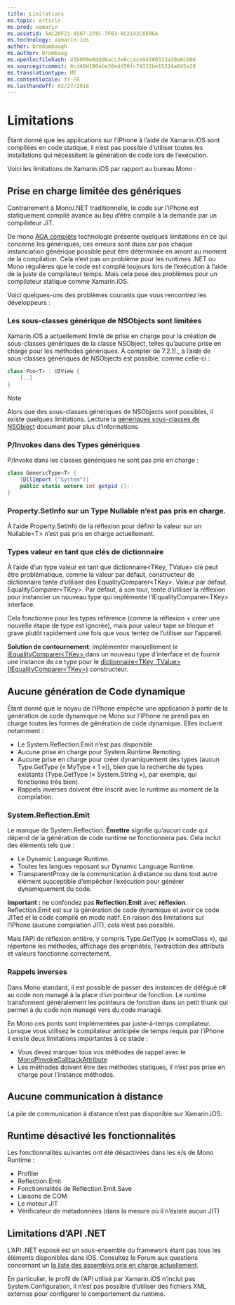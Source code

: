 ```yaml
---
title: Limitations
ms.topic: article
ms.prod: xamarin
ms.assetid: 5AC28F21-4567-278C-7F63-9C2142C6E06A
ms.technology: xamarin-ios
author: bradumbaugh
ms.author: brumbaug
ms.openlocfilehash: 43b099e8ddd6acc3e8cc4ce94580313a39a0c686
ms.sourcegitcommit: 6cd40d190abe38edd50fc74331be15324a845a28
ms.translationtype: MT
ms.contentlocale: fr-FR
ms.lasthandoff: 02/27/2018
---
```

# <a name="limitations"></a>Limitations

Étant donné que les applications sur l’iPhone à l’aide de Xamarin.iOS sont compilées en code statique, il n’est pas possible d’utiliser toutes les installations qui nécessitent la génération de code lors de l’exécution.

Voici les limitations de Xamarin.iOS par rapport au bureau Mono :

 <a name="Limited_Generics_Support" />


## <a name="limited-generics-support"></a>Prise en charge limitée des génériques

Contrairement à Mono/.NET traditionnelle, le code sur l’iPhone est statiquement compilé avance au lieu d’être compilé à la demande par un compilateur JIT.

De mono [AOA complète](http://www.mono-project.com/AOT#Full_AOT) technologie présente quelques limitations en ce qui concerne les génériques, ces erreurs sont dues car pas chaque instanciation générique possible peut être déterminée en amont au moment de la compilation. Cela n’est pas un problème pour les runtimes .NET ou Mono régulières que le code est compilé toujours lors de l’exécution à l’aide de la juste de compilateur temps. Mais cela pose des problèmes pour un compilateur statique comme Xamarin.iOS.

Voici quelques-uns des problèmes courants que vous rencontrez les développeurs :

 <a name="Generic_Subclasses_of_NSObjects_are_limited" />


### <a name="generic-subclasses-of-nsobjects-are-limited"></a>Les sous-classes générique de NSObjects sont limitées

Xamarin.iOS a actuellement limité de prise en charge pour la création de sous-classes génériques de la classe NSObject, telles qu’aucune prise en charge pour les méthodes génériques. À compter de 7.2.1)., à l’aide de sous-classes génériques de NSObjects est possible, comme celle-ci :

```csharp
class Foo<T> : UIView {
    [..]
}
```

> [!NOTE]
> Alors que des sous-classes génériques de NSObjects sont possibles, il existe quelques limitations. Lecture la [génériques sous-classes de NSObject](~/ios/internals/api-design/nsobject-generics.md) document pour plus d’informations



### <a name="pinvokes-in-generic-types"></a>P/Invokes dans des Types génériques

P/Invoke dans les classes génériques ne sont pas pris en charge :

```csharp
class GenericType<T> {
    [DllImport ("System")]
    public static extern int getpid ();
}
```

 <a name="Property.SetInfo_on_a_Nullable_Type_is_not_supported" />


### <a name="propertysetinfo-on-a-nullable-type-is-not-supported"></a>Property.SetInfo sur un Type Nullable n’est pas pris en charge.

À l’aide Property.SetInfo de la réflexion pour définir la valeur sur un Nullable&lt;T&gt; n’est pas pris en charge actuellement.

 <a name="Value_types_as_Dictionary_Keys" />


### <a name="value-types-as-dictionary-keys"></a>Types valeur en tant que clés de dictionnaire

À l’aide d’un type valeur en tant que dictionnaire&lt;TKey, TValue&gt; clé peut être problématique, comme la valeur par défaut, constructeur de dictionnaire tente d’utiliser des EqualityComparer&lt;TKey&gt;. Valeur par défaut. EqualityComparer&lt;TKey&gt;. Par défaut, à son tour, tente d’utiliser la réflexion pour instancier un nouveau type qui implémente l’IEqualityComparer&lt;TKey&gt; interface.

Cela fonctionne pour les types référence (comme la réflexion + créer une nouvelle étape de type est ignorée), mais pour valeur tape se bloque et grave plutôt rapidement une fois que vous tentez de l’utiliser sur l’appareil.

 **Solution de contournement**: implémenter manuellement le [IEqualityComparer&lt;TKey&gt; ](https://developer.xamarin.com/api/type/System.Collections.Generic.IEqualityComparer%601/) dans un nouveau type d’interface et de fournir une instance de ce type pour le [dictionnaire&lt;TKey, TValue&gt; ](https://developer.xamarin.com/api/type/System.Collections.Generic.Dictionary%3CTKey,TValue%3E/) [(IEqualityComparer&lt;TKey&gt;)](https://developer.xamarin.com/api/type/System.Collections.Generic.IEqualityComparer%601/) constructeur.


 <a name="No_Dynamic_Code_Generation" />


## <a name="no-dynamic-code-generation"></a>Aucune génération de Code dynamique

Étant donné que le noyau de l’iPhone empêche une application à partir de la génération de code dynamique ne Mono sur l’iPhone ne prend pas en charge toutes les formes de génération de code dynamique. Elles incluent notamment :

-  Le System.Reflection.Emit n’est pas disponible.
-  Aucune prise en charge pour System.Runtime.Remoting.
-  Aucune prise en charge pour créer dynamiquement des types (aucun Type.GetType (« MyType « 1 »)), bien que la recherche de types existants (Type.GetType (« System.String »), par exemple, qui fonctionne très bien). 
-  Rappels inverses doivent être inscrit avec le runtime au moment de la compilation.


 
 <a name="System.Reflection.Emit" />


### <a name="systemreflectionemit"></a>System.Reflection.Emit

Le manque de System.Reflection. **Émettre** signifie qu’aucun code qui dépend de la génération de code runtime ne fonctionnera pas. Cela inclut des éléments tels que :

-  Le Dynamic Language Runtime.
-  Toutes les langues reposant sur Dynamic Language Runtime.
-  TransparentProxy de la communication à distance ou dans tout autre élément susceptible d’empêcher l’exécution pour générer dynamiquement du code. 


 **Important :** ne confondez pas **Reflection.Emit** avec **réflexion**. Reflection.Emit est sur la génération de code dynamique et avoir ce code JITed et le code compilé en mode natif. En raison des limitations sur l’iPhone (aucune compilation JIT), cela n’est pas possible.

Mais l’API de réflexion entière, y compris Type.GetType (« someClass »), qui répertorie les méthodes, affichage des propriétés, l’extraction des attributs et valeurs fonctionne correctement.

 
 <a name="Reverse_Callbacks" />


### <a name="reverse-callbacks"></a>Rappels inverses

Dans Mono standard, il est possible de passer des instances de délégué c# au code non managé à la place d’un pointeur de fonction. Le runtime transforment généralement les pointeurs de fonction dans un petit thunk qui permet à du code non managé vers du code managé.

En Mono ces ponts sont implémentées par juste-à-temps compilateur. Lorsque vous utilisez le compilateur anticipée de temps requis par l’iPhone il existe deux limitations importantes à ce stade :

-  Vous devez marquer tous vos méthodes de rappel avec le [MonoPInvokeCallbackAttribute](https://developer.xamarin.com/api/type/MonoPInvokeCallbackAttribute/) 
-  Les méthodes doivent être des méthodes statiques, il n’est pas prise en charge pour l’instance méthodes. 


 
 <a name="No_Remoting" />


## <a name="no-remoting"></a>Aucune communication à distance

La pile de communication à distance n’est pas disponible sur Xamarin.iOS.


 <a name="Runtime_Disabled_Features" />


## <a name="runtime-disabled-features"></a>Runtime désactivé les fonctionnalités

Les fonctionnalités suivantes ont été désactivées dans les e/s de Mono Runtime :

-  Profiler
-  Reflection.Emit
-  Fonctionnalités de Reflection.Emit.Save
-  Liaisons de COM
-  Le moteur JIT
-  Vérificateur de métadonnées (dans la mesure où il n’existe aucun JIT)


 <a name=".NET_API_Limitations" />


## <a name="net-api-limitations"></a>Limitations d’API .NET

L’API .NET exposé est un sous-ensemble du framework étant pas tous les éléments disponibles dans iOS. Consultez le Forum aux questions concernant un [la liste des assemblys pris en charge actuellement](~/cross-platform/internals/available-assemblies.md).



En particulier, le profil de l’API utilisé par Xamarin.iOS n’inclut pas System.Configuration, il n’est pas possible d’utiliser des fichiers XML externes pour configurer le comportement du runtime.
